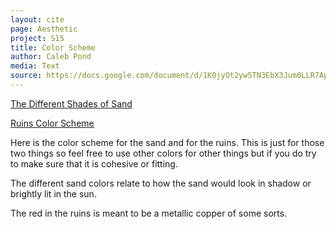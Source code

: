 ```yaml
---
layout: cite
page: Aesthetic
project: S15
title: Color Scheme
author: Caleb Pond
media: Text
source: https://docs.google.com/document/d/1K0jyOt2yw5TN3EbX3Jum0LLR7Ap68jNkfAuySyu8B14/edit?usp=sharing
---
```

[The Different Shades of Sand](http://adobe.ly/1FISLAe)

[Ruins Color Scheme](http://adobe.ly/1MkpyQH)

Here is the color scheme for the sand and for the ruins. This is just for those two things so feel free to use other colors for other things but if you do try to make sure that it is cohesive or fitting.

The different sand colors relate to how the sand would look in shadow or brightly lit in the sun.

The red in the ruins is meant to be a metallic copper of some sorts.

